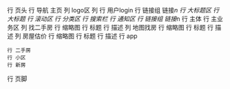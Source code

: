 行 页头
    行 导航 主页
        列 logo区
        列 
            行 用户login
            行 链接组
                链接*n
    行 大标题区
        行 大标题
        行 滚动区
        行 分类区
        行 搜索栏
    行 通知区
        行 链接组
            链接*n
行 主体
    行 主业务区
        列 找二手房
            行 缩略图
            行 标题
            行 描述
        列 地图找房
            行 缩略图
            行 标题
            行 描述
        列 房屋估价
            行 缩略图
            行 标题
            行 描述
    行 app
        
    行 二手房
    行 小区
    行 新房  
行 页脚
